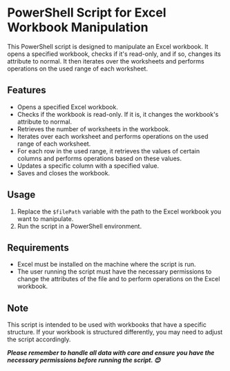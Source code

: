 # PowerShell Script for Excel Workbook Manipulation

This PowerShell script is designed to manipulate an Excel workbook. It opens a specified workbook, checks if it's read-only, and if so, changes its attribute to normal. It then iterates over the worksheets and performs operations on the used range of each worksheet.

## Features

- Opens a specified Excel workbook.
- Checks if the workbook is read-only. If it is, it changes the workbook's attribute to normal.
- Retrieves the number of worksheets in the workbook.
- Iterates over each worksheet and performs operations on the used range of each worksheet.
- For each row in the used range, it retrieves the values of certain columns and performs operations based on these values.
- Updates a specific column with a specified value.
- Saves and closes the workbook.

## Usage

1. Replace the `$filePath` variable with the path to the Excel workbook you want to manipulate.
2. Run the script in a PowerShell environment.

## Requirements

- Excel must be installed on the machine where the script is run.
- The user running the script must have the necessary permissions to change the attributes of the file and to perform operations on the Excel workbook.

## Note

This script is intended to be used with workbooks that have a specific structure. If your workbook is structured differently, you may need to adjust the script accordingly.

***Please remember to handle all data with care and ensure you have the necessary permissions before running the script. 😊***

